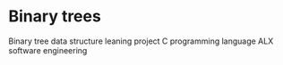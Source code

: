 # Binary trees
Binary tree data structure leaning project
C programming language
ALX software engineering
